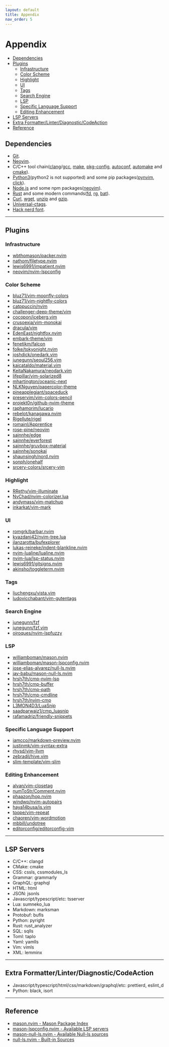 ```yaml
---
layout: default
title: Appendix
nav_order: 5
---
```


# Appendix

- [Dependencies](#dependencies)
- [Plugins](#plugins)
  - [Infrastructure](#infrastructure)
  - [Color Scheme](#color-scheme)
  - [Highlight](#highlight)
  - [UI](#ui)
  - [Tags](#tags)
  - [Search Engine](#search-engine)
  - [LSP](#lsp)
  - [Specific Language Support](#specific-language-support)
  - [Editing Enhancement](#editing-enhancement)
- [LSP Servers](#lsp-servers)
- [Extra Formatter/Linter/Diagnostic/CodeAction](#extra-formatterlinterdiagnosticcodeaction)
- [Reference](#reference)

## Dependencies

- [Git](https://git-scm.com/).
- [Neovim](https://github.com/neovim/neovim/wiki/Installing-Neovim).
- C/C++ tool chain([clang](https://clang.llvm.org/)/[gcc](https://gcc.gnu.org/), [make](https://www.gnu.org/software/make/), [pkg-config](https://www.freedesktop.org/wiki/Software/pkg-config/), [autoconf](https://www.gnu.org/software/autoconf/), [automake](https://www.gnu.org/software/automake/) and [cmake](https://cmake.org/)).
- [Python3](https://www.python.org/)(python2 is not supported) and some pip packages([pynvim](https://pypi.org/project/pynvim/), [click](https://pypi.org/project/click/)).
- [Node.js](https://nodejs.org/) and some npm packages([neovim](https://www.npmjs.com/package/neovim)).
- [Rust](https://www.rust-lang.org/) and some modern commands([fd](https://github.com/sharkdp/fd), [rg](https://github.com/BurntSushi/ripgrep), [bat](https://github.com/sharkdp/bat)).
- [Curl](https://curl.se/), [wget](https://www.gnu.org/software/wget/), [unzip](https://linux.die.net/man/1/unzip) and [gzip](https://www.gnu.org/software/gzip/).
- [Universal-ctags](https://github.com/universal-ctags/ctags).
- [Hack nerd font](https://github.com/ryanoasis/nerd-fonts/releases/download/v2.2.2/Hack.zip).

---

## Plugins

### Infrastructure

- [wbthomason/packer.nvim](https://github.com/wbthomason/packer.nvim)
- [nathom/filetype.nvim](https://github.com/nathom/filetype.nvim)
- [lewis6991/impatient.nvim](https://github.com/lewis6991/impatient.nvim)
- [neovim/nvim-lspconfig](https://github.com/neovim/nvim-lspconfig)

### Color Scheme

- [bluz71/vim-moonfly-colors](https://github.com/bluz71/vim-moonfly-colors)
- [bluz71/vim-nightfly-colors](https://github.com/bluz71/vim-nightfly-colors)
- [catppuccin/nvim](https://github.com/catppuccin/nvim)
- [challenger-deep-theme/vim](https://github.com/challenger-deep-theme/vim)
- [cocopon/iceberg.vim](https://github.com/cocopon/iceberg.vim)
- [crusoexia/vim-monokai](https://github.com/crusoexia/vim-monokai)
- [dracula/vim](https://github.com/dracula/vim)
- [EdenEast/nightfox.nvim](https://github.com/EdenEast/nightfox.nvim)
- [embark-theme/vim](https://github.com/embark-theme/vim)
- [fenetikm/falcon](https://github.com/fenetikm/falcon)
- [folke/tokyonight.nvim](https://github.com/folke/tokyonight.nvim)
- [joshdick/onedark.vim](https://github.com/joshdick/onedark.vim)
- [junegunn/seoul256.vim](https://github.com/junegunn/seoul256.vim)
- [kaicataldo/material.vim](https://github.com/kaicataldo/material.vim)
- [KeitaNakamura/neodark.vim](https://github.com/KeitaNakamura/neodark.vim)
- [lifepillar/vim-solarized8](https://github.com/lifepillar/vim-solarized8)
- [mhartington/oceanic-next](https://github.com/mhartington/oceanic-next)
- [NLKNguyen/papercolor-theme](https://github.com/NLKNguyen/papercolor-theme)
- [pineapplegiant/spaceduck](https://github.com/pineapplegiant/spaceduck)
- [preservim/vim-colors-pencil](https://github.com/preservim/vim-colors-pencil)
- [projekt0n/github-nvim-theme](https://github.com/projekt0n/github-nvim-theme)
- [raphamorim/lucario](https://github.com/raphamorim/lucario)
- [rebelot/kanagawa.nvim](https://github.com/rebelot/kanagawa.nvim)
- [Rigellute/rigel](https://github.com/Rigellute/rigel)
- [romainl/Apprentice](https://github.com/romainl/Apprentice)
- [rose-pine/neovim](https://github.com/rose-pine/neovim)
- [sainnhe/edge](https://github.com/sainnhe/edge)
- [sainnhe/everforest](https://github.com/sainnhe/everforest)
- [sainnhe/gruvbox-material](https://github.com/sainnhe/gruvbox-material)
- [sainnhe/sonokai](https://github.com/sainnhe/sonokai)
- [shaunsingh/nord.nvim](https://github.com/shaunsingh/nord.nvim)
- [sonph/onehalf](https://github.com/sonph/onehalf)
- [srcery-colors/srcery-vim](https://github.com/srcery-colors/srcery-vim)

### Highlight

- [RRethy/vim-illuminate](https://github.com/RRethy/vim-illuminate)
- [NvChad/nvim-colorizer.lua](https://github.com/NvChad/nvim-colorizer.lua)
- [andymass/vim-matchup](https://github.com/andymass/vim-matchup)
- [inkarkat/vim-mark](https://github.com/inkarkat/vim-mark)

### UI

  - [romgrk/barbar.nvim](https://github.com/romgrk/barbar.nvim)
  - [kyazdani42/nvim-tree.lua](https://github.com/kyazdani42/nvim-tree.lua)
  - [jlanzarotta/bufexplorer](https://github.com/jlanzarotta/bufexplorer)
  - [lukas-reineke/indent-blankline.nvim](https://github.com/lukas-reineke/indent-blankline.nvim)
  - [nvim-lualine/lualine.nvim](https://github.com/nvim-lualine/lualine.nvim)
  - [nvim-lua/lsp-status.nvim](https://github.com/nvim-lua/lsp-status.nvim)
  - [lewis6991/gitsigns.nvim](https://github.com/lewis6991/gitsigns.nvim)
  - [akinsho/toggleterm.nvim](https://github.com/akinsho/toggleterm.nvim)

### Tags

  - [liuchengxu/vista.vim](https://github.com/liuchengxu/vista.vim)
  - [ludovicchabant/vim-gutentags](https://github.com/ludovicchabant/vim-gutentags)

### Search Engine

  - [junegunn/fzf](https://github.com/junegunn/fzf)
  - [junegunn/fzf.vim](https://github.com/junegunn/fzf.vim)
  - [ojroques/nvim-lspfuzzy](https://github.com/ojroques/nvim-lspfuzzy)

### LSP

  - [williamboman/mason.nvim](https://github.com/williamboman/mason.nvim)
  - [williamboman/mason-lspconfig.nvim](https://github.com/williamboman/mason-lspconfig.nvim)
  - [jose-elias-alvarez/null-ls.nvim](https://github.com/jose-elias-alvarez/null-ls.nvim)
  - [jay-babu/mason-null-ls.nvim](https://github.com/jay-babu/mason-null-ls.nvim)
  - [hrsh7th/cmp-nvim-lsp](https://github.com/hrsh7th/cmp-nvim-lsp)
  - [hrsh7th/cmp-buffer](https://github.com/hrsh7th/cmp-buffer)
  - [hrsh7th/cmp-path](https://github.com/hrsh7th/cmp-path)
  - [hrsh7th/cmp-cmdline](https://github.com/hrsh7th/cmp-cmdline)
  - [hrsh7th/nvim-cmp](https://github.com/hrsh7th/nvim-cmp)
  - [L3MON4D3/LuaSnip](https://github.com/L3MON4D3/LuaSnip)
  - [saadparwaiz1/cmp_luasnip](https://github.com/saadparwaiz1/cmp_luasnip)
  - [rafamadriz/friendly-snippets](https://github.com/rafamadriz/friendly-snippets)

### Specific Language Support

  - [iamcco/markdown-preview.nvim](https://github.com/iamcco/markdown-preview.nvim)
  - [justinmk/vim-syntax-extra](https://github.com/justinmk/vim-syntax-extra)
  - [rhysd/vim-llvm](https://github.com/rhysd/vim-llvm)
  - [zebradil/hive.vim](https://github.com/zebradil/hive.vim)
  - [slim-template/vim-slim](https://github.com/slim-template/vim-slim)

### Editing Enhancement

  - [alvan/vim-closetag](https://github.com/alvan/vim-closetag)
  - [numToStr/Comment.nvim](https://github.com/numToStr/Comment.nvim)
  - [phaazon/hop.nvim](https://github.com/phaazon/hop.nvim)
  - [windwp/nvim-autopairs](https://github.com/windwp/nvim-autopairs)
  - [haya14busa/is.vim](https://github.com/haya14busa/is.vim)
  - [tpope/vim-repeat](https://github.com/tpope/vim-repeat)
  - [chaoren/vim-wordmotion](https://github.com/chaoren/vim-wordmotion)
  - [mbbill/undotree](https://github.com/mbbill/undotree)
  - [editorconfig/editorconfig-vim](https://github.com/editorconfig/editorconfig-vim)

---

## LSP Servers

- C/C++: clangd
- CMake: cmake
- CSS: cssls, cssmodules_ls
- Grammar: grammarly
- GraphQL: graphql
- HTML: html
- JSON: jsonls
- Javascript/typescript/etc: tsserver
- Lua: sumneko_lua
- Markdown: marksman
- Protobuf: bufls
- Python: pyright
- Rust: rust_analyzer
- SQL: sqlls
- Toml: taplo
- Yaml: yamlls
- Vim: vimls
- XML: lemminx

---

## Extra Formatter/Linter/Diagnostic/CodeAction

- Javascript/typescript/html/css/markdown/graphql/etc: prettierd, eslint_d
- Python: black, isort

---

## Reference

- [mason.nvim - Mason Package Index](https://github.com/williamboman/mason.nvim/blob/main/PACKAGES.md)
- [mason-lspconfig.nvim - Available LSP servers](https://github.com/williamboman/mason-lspconfig.nvim#available-lsp-servers)
- [mason-null-ls.nvim - Available Null-ls sources](https://github.com/jay-babu/mason-null-ls.nvim#available-null-ls-sources)
- [null-ls.nvim - Built-in Sources](https://github.com/jose-elias-alvarez/null-ls.nvim/blob/main/doc/BUILTINS.md#built-in-sources)

